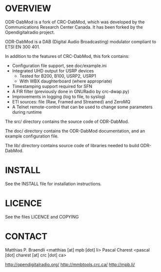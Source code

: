 OVERVIEW
========
ODR-DabMod is a fork of CRC-DabMod, which was developed by the Communications
Research Center Canada. It has been forked by the Opendigitalradio project.

ODR-DabMod is a DAB (Digital Audio Broadcasting) modulator compliant
to ETSI EN 300 401.

In addition to the features of CRC-DabMod, this fork contains:

- Configuration file support, see doc/example.ini
- Integrated UHD output for USRP devices
  - Tested for B200, B100, USRP2, USRP1
  - With WBX daughterboard (where appropriate)
- Timestamping support required for SFN
- A FIR filter (previously done in GNURadio by crc-dwap.py)
- Improvements in logging (log to file, to syslog)
- ETI sources: file (Raw, Framed and Streamed) and ZeroMQ
- A Telnet remote-control that can be used to change some parameters during
  runtime

The src/ directory contains the source code of ODR-DabMod.

The doc/ directory contains the ODR-DabMod documentation, and an example
configuration file.

The lib/ directory contains source code of libraries needed to build
ODR-DabMod.

INSTALL
=======
See the INSTALL file for installation instructions.

LICENCE
=======
See the files LICENCE and COPYING

CONTACT
=======
Matthias P. Braendli <matthias [at] mpb [dot] li>
Pascal Charest <pascal [dot] charest [at] crc [dot] ca>

http://opendigitalradio.org/
http://mmbtools.crc.ca/
http://mpb.li/
